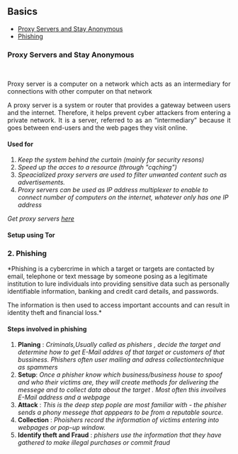 ## Basics

- [Proxy Servers and Stay Anonymous](#proxy-servers-and-stay-snonymous)
- [Phishing](#2.1-phishing)
### Proxy Servers and Stay Anonymous
<br>
<p align="justify"> 
    Proxy server is a computer on a network which acts as an intermediary for connections with other computer on that network 
     </p>
    
 <!--from https://www.fortinet.com/resources/cyberglossary/proxy-server-->

<p align="justify">A proxy server is a system or router that provides a gateway between users and the internet. Therefore, it helps prevent cyber attackers from entering a private network. It is a server, referred to as an “intermediary” because it goes between end-users and the web pages they visit online.</p>

#### Used for 
1. *Keep the system behind the curtain (mainly for security resons)*
2. *Speed up the acces to a resource (through "cqching")*
3. *Speacialized proxy servers are used to filter unwanted content such as advertisements.*
4. *Proxy servers can be used as IP address multiplexer to enable to connect number of computers on the internet, whatever only has one IP address*

*Get proxy servers [here](https://spys.one/en/)*


#### Setup using Tor





### 2. Phishing

*Phishing is a cybercrime in which a target or targets are contacted by email, telephone or text message by someone posing as a legitimate institution to lure individuals into providing sensitive data such as personally identifiable information, banking and credit card details, and passwords.

The information is then used to access important accounts and can result in identity theft and financial loss.*

<!-- source https://www.phishing.org/what-is-phishing -->

#### Steps involved in phishing 
1. **Planing** : *Criminals,Usually called as phishers , decide the target and determine how to get E-Mail addres of that target or customers of that bussiness. Phishers often user mailing and adress collectiontechnique as spammers*
2. **Setup**: *Once a phisher know which business/business house to spoof and who their victims are, they will create methods for delivering the messege and to collect data about the target . Most often this invoilves E-Mail address and a  webpage*
3. **Attack** : *This is the deep step pople are most familiar with - the phisher sends a phony messege that apppears to be from a reputable source.*
4. **Collection** : *Phoishers record the information of victims entering into webpages or pop-up window.*
5. **Identify theft and Fraud** : *phishers use the information that they have gathered to make illegal purchases or commit fraud*

